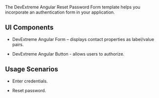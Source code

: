 The DevExtreme Angular Reset Password Form template helps you incorporate an authentication form in your application.

## UI Components  

- DevExtreme Angular Form – displays contact properties as label/value pairs.

- DevExtreme Angular Button - allows users to authorize.

## Usage Scenarios 

- Enter credentials.

- Reset password.
